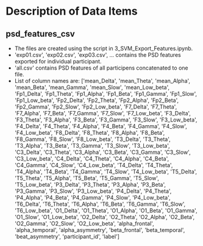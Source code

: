# Description of Data Items

## psd_features_csv

- The files are created using the script in 3_SVM_Export_Features.ipynb.
- 'exp01.csv', 'exp02.csv', 'exp03.csv', ... contains the PSD features exported for individual participant.
- 'all.csv' contains PSD features of all participens concatenated to one file.
- List of column names are: ['mean_Delta', 'mean_Theta', 'mean_Alpha', 'mean_Beta', 'mean_Gamma', 'mean_Slow', 'mean_Low_beta', 'Fp1_Delta', 'Fp1_Theta', 'Fp1_Alpha', 'Fp1_Beta', 'Fp1_Gamma', 'Fp1_Slow', 'Fp1_Low_beta', 'Fp2_Delta', 'Fp2_Theta', 'Fp2_Alpha', 'Fp2_Beta', 'Fp2_Gamma', 'Fp2_Slow', 'Fp2_Low_beta', 'F7_Delta', 'F7_Theta', 'F7_Alpha', 'F7_Beta', 'F7_Gamma', 'F7_Slow', 'F7_Low_beta', 'F3_Delta', 'F3_Theta', 'F3_Alpha', 'F3_Beta', 'F3_Gamma', 'F3_Slow', 'F3_Low_beta', 'F4_Delta', 'F4_Theta', 'F4_Alpha', 'F4_Beta', 'F4_Gamma', 'F4_Slow', 'F4_Low_beta', 'F8_Delta', 'F8_Theta', 'F8_Alpha', 'F8_Beta', 'F8_Gamma', 'F8_Slow', 'F8_Low_beta', 'T3_Delta', 'T3_Theta', 'T3_Alpha', 'T3_Beta', 'T3_Gamma', 'T3_Slow', 'T3_Low_beta', 'C3_Delta', 'C3_Theta', 'C3_Alpha', 'C3_Beta', 'C3_Gamma', 'C3_Slow', 'C3_Low_beta', 'C4_Delta', 'C4_Theta', 'C4_Alpha', 'C4_Beta', 'C4_Gamma', 'C4_Slow', 'C4_Low_beta', 'T4_Delta', 'T4_Theta', 'T4_Alpha', 'T4_Beta', 'T4_Gamma', 'T4_Slow', 'T4_Low_beta', 'T5_Delta', 'T5_Theta', 'T5_Alpha', 'T5_Beta', 'T5_Gamma', 'T5_Slow', 'T5_Low_beta', 'P3_Delta', 'P3_Theta', 'P3_Alpha', 'P3_Beta', 'P3_Gamma', 'P3_Slow', 'P3_Low_beta', 'P4_Delta', 'P4_Theta', 'P4_Alpha', 'P4_Beta', 'P4_Gamma', 'P4_Slow', 'P4_Low_beta', 'T6_Delta', 'T6_Theta', 'T6_Alpha', 'T6_Beta', 'T6_Gamma', 'T6_Slow', 'T6_Low_beta', 'O1_Delta', 'O1_Theta', 'O1_Alpha', 'O1_Beta', 'O1_Gamma', 'O1_Slow', 'O1_Low_beta', 'O2_Delta', 'O2_Theta', 'O2_Alpha', 'O2_Beta', 'O2_Gamma', 'O2_Slow', 'O2_Low_beta', 'alpha_frontal', 'alpha_temporal', 'alpha_asymmetry', 'beta_frontal', 'beta_temporal', 'beat_asymmetry', 'participant_id', 'label']





